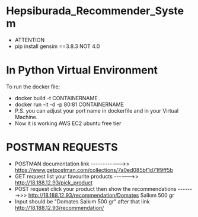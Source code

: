 # Hepsiburada_Recommender_System
- ATTENTION
- pip install gensim ==3.8.3 NOT 4.0



# In Python Virtual Environment
  To run the docker file;

-  docker build -t CONTAINERNAME .
-  docker run -it -d -p 80:81 CONTAINERNAME
- P.S. you can adjust your port name in dockerfile and in your Virtual Machine.
- Now it is working AWS EC2 ubuntu free tier

# POSTMAN REQUESTS
- POSTMAN documentation link ------------>> https://www.getpostman.com/collections/7a0ed085bf1d71f9ff5b
- GET request  list your favourite products ------>>  http://18.188.12.93/pick_product
- POST request click your product then show the recommendations ------->>> http://18.188.12.93/recommendation/Domates Salkım 500 gr
- Input should be "Domates Salkım 500 gr" after that link http://18.188.12.93/recommendation/

